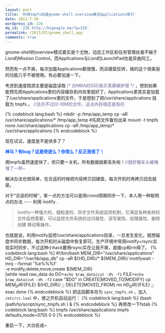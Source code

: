 ```yaml
---
layout: post
title: '利用tmpfs加速gnome-shell overview模式Applications索引'
date: 2011-7-29
wordpress_id: 226
dq_id: '226 http://bigeagle.me/?p=226'
permalink: /2011/07/gnome_shell_app
comments: true
---
```

gnome-shell的overview模式着实是个尤物，动态工作区和任务管理丝毫不输于Lion的Mission Control，而Applications与Lion的LaunchPad也是异曲同工。

然而有一点不爽，每次加载Applications都很慢，而且硬盘狂转，搞的这个很美丽的功能几乎不被使用。有必要加速一下。

考虑到速度瓶颈主要是磁盘读取 <span style="color: #666699;">/* 对MBA的SSD表示羡慕嫉妒恨 */ </span>，想到如果能预先把Applications里的内容缓存到内存里就好了，Applications里其实是加载了/usr/share/applications里的文件，于是想到了把/usr/share/applications 挂载为 tmpfs 。 <span style="color: #666699;">//总共不过[0-9]M的文件，这点内存咱还是有的 </span>

{% codeblock lang:bash %}
mkdir -p /tmp/app_temp
cp -aR /usr/share/applications/* /tmp/app_temp #先把文件备份出来
mount -t tmpfs none /usr/share/applications
cp -aR /tmp/app_temp/* /usr/share/applications
{% endcodeblock %}

现在试试，速度是不是快多了？

<b><span style="color:#0758fe">神马？有bug？这是奇迹么？你信么？反正我信了！</span></b>
<!--more-->
用tmpfs虽然速度快了，但只要一关机，所有数据就都丢失啦！<span style="color: #666699;">//就好像车头被掩埋了一样~</span>

解决办法也很简单，在合适的时候把内容拷贝回硬盘，每次开机时再拷贝回去就是。

对于“合适的时候”，笨一点的方法可以是用crond周期同步一下，本人用一种聪明点的办法 ---- 利用 inotify .

> Inotify一种强大的、细粒度的、异步文件系统监控机制，它满足各种各样的文件监控需要，可以监控文件系统的访问属性、读写属性、权限属性、删除创建 移动等操作。

也就是说，利用inotify监控/usr/share/applications目录，一旦发生变化，就想磁盘中同步数据，每次开机时从磁盘中恢复即可。生产环境中常用inotify+rsync实现实时同步，不过这种小hack要用rsync实在让我不爽，直接cp和rm得了。
{% codeblock lang:bash %}
#!/bin/bash
MEM_DIR="/usr/share/applications"
HD_DIR="/var/lib/app_db"
cp -aR ${HD_DIR}/* ${MEM_DIR}/
inotifywait -mrq --format '%e%%%f' \
   -e modify,delete,move,create ${MEM_DIR} \
  |while read raw_data
do
	DO=`echo $raw_data|cut -d% -f1`
	FILE=`echo $raw_data|cut -d% -f2`
	case "$DO" in
	  CREATE|MOVED_TO|MODIFY)
		cp ${MEM_DIR}/${FILE} ${HD_DIR}/
		;;
	  DELETE|MOVED_FROM)
		rm ${HD_DIR}/${FILE}
		;;
	esac
done
{% endcodeblock %}
把这段脚本存为 `sync_tmpfs.sh` ，加入 `/etc/rc.loal` 中，使之开机自动运行：
{% codeblock lang:bash %}
(bash /path/to/script/sync_tmpfs.sh ) &amp;
{% endcodeblock %}
再修改一下fstab
{% codeblock lang:bash %}
tmpfs /usr/share/applications tmpfs defaults,mode=0755 0 0
{% endcodeblock %}

重启一下，大功告成~
